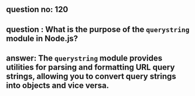 
      
## question no: 120

## question : What is the purpose of the `querystring` module in Node.js?

## answer: The `querystring` module provides utilities for parsing and formatting URL query strings, allowing you to convert query strings into objects and vice versa.
      